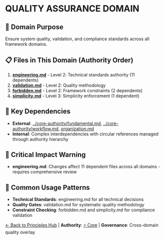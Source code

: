 
# QUALITY ASSURANCE DOMAIN

## 🎯 Domain Purpose
Ensure system quality, validation, and compliance standards across all framework domains.

## 📋 Files in This Domain (Authority Order)
1. **[engineering.md](engineering.md)** - Level 2: Technical standards authority (11 dependents)
2. **[validation.md](validation.md)** - Level 2: Quality methodology
3. **[forbidden.md](forbidden.md)** - Level 2: Framework constraints (2 dependents)
4. **[simplicity.md](simplicity.md)** - Level 3: Simplicity enforcement (1 dependent)

## 🔄 Key Dependencies
- **External**: [../core-authority/fundamental.md](../core-authority/fundamental.md), [../core-authority/workflow.md](../core-authority/workflow.md), [organization.md](../content-management/organization.md)
- **Internal**: Complex interdependencies with circular references managed through authority hierarchy

## 🚨 Critical Impact Warning
- **engineering.md**: Changes affect 11 dependent files across all domains - requires comprehensive review

## 🚀 Common Usage Patterns
- **Technical Standards**: engineering.md for all technical decisions
- **Quality Gates**: validation.md for systematic quality methodology
- **Constraint Checking**: forbidden.md and simplicity.md for compliance validation

[← Back to Principles Hub](../README.md) | **Authority**: [⚡ Core](../core-authority/) | **Governance**: Cross-domain quality overlay